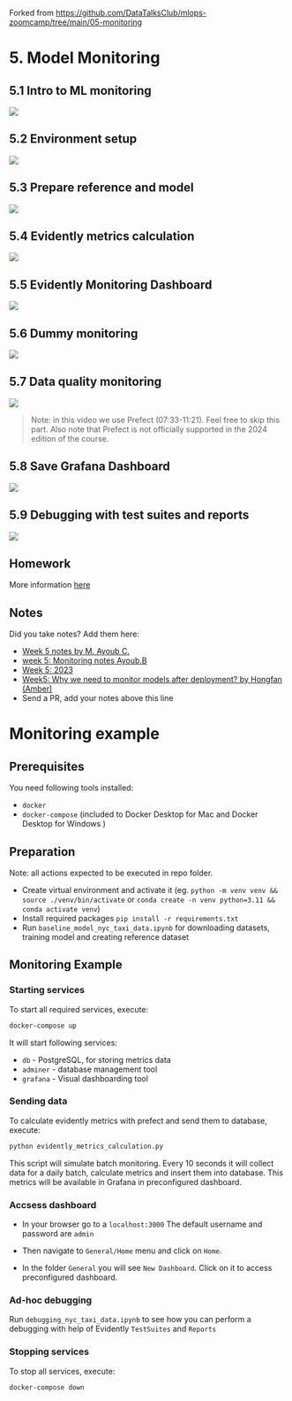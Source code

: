 Forked from https://github.com/DataTalksClub/mlops-zoomcamp/tree/main/05-monitoring

# 5. Model Monitoring

## 5.1 Intro to ML monitoring

<a href="https://www.youtube.com/watch?v=SQ0jBwd_3kk&list=PL3MmuxUbc_hIUISrluw_A7wDSmfOhErJK">
  <img src="https://markdown-videos-api.jorgenkh.no/youtube/SQ0jBwd_3kk">
</a>



## 5.2 Environment setup

<a href="https://www.youtube.com/watch?v=yixA3C1xSxc&list=PL3MmuxUbc_hIUISrluw_A7wDSmfOhErJK">
  <img src="https://markdown-videos-api.jorgenkh.no/youtube/yixA3C1xSxc">
</a>



## 5.3 Prepare reference and model

<a href="https://www.youtube.com/watch?v=IjNrkqMYQeQ&list=PL3MmuxUbc_hIUISrluw_A7wDSmfOhErJK">
  <img src="https://markdown-videos-api.jorgenkh.no/youtube/IjNrkqMYQeQ">
</a>



## 5.4 Evidently metrics calculation

<a href="https://www.youtube.com/watch?v=kP3lzh_HfWY&list=PL3MmuxUbc_hIUISrluw_A7wDSmfOhErJK">
  <img src="https://markdown-videos-api.jorgenkh.no/youtube/kP3lzh_HfWY">
</a>


## 5.5 Evidently Monitoring Dashboard

<a href="https://www.youtube.com/watch?v=zjvYhDPzFlY&list=PL3MmuxUbc_hIUISrluw_A7wDSmfOhErJK">
  <img src="https://markdown-videos-api.jorgenkh.no/youtube/zjvYhDPzFlY">
</a>


## 5.6 Dummy monitoring

<a href="https://www.youtube.com/watch?v=s3G4PMsOMOA&list=PL3MmuxUbc_hIUISrluw_A7wDSmfOhErJK">
  <img src="https://markdown-videos-api.jorgenkh.no/youtube/s3G4PMsOMOA">
</a>



## 5.7 Data quality monitoring

<a href="https://www.youtube.com/watch?v=fytrmPbcLhI&list=PL3MmuxUbc_hIUISrluw_A7wDSmfOhErJK">
  <img src="https://markdown-videos-api.jorgenkh.no/youtube/fytrmPbcLhI">
</a>

> Note: in this video we use Prefect (07:33-11:21). Feel free to skip this part. Also note that Prefect
is not officially supported in the 2024 edition of the course.


## 5.8 Save Grafana Dashboard

<a href="https://www.youtube.com/watch?v=-c4iumyZMyw&list=PL3MmuxUbc_hIUISrluw_A7wDSmfOhErJK">
  <img src="https://markdown-videos-api.jorgenkh.no/youtube/-c4iumyZMyw">
</a>



## 5.9 Debugging with test suites and reports

<a href="https://www.youtube.com/watch?v=sNSk3ojISh8&list=PL3MmuxUbc_hIUISrluw_A7wDSmfOhErJK">
  <img src="https://markdown-videos-api.jorgenkh.no/youtube/sNSk3ojISh8">
</a>


## Homework


More information [here](../cohorts/2024/05-monitoring/homework.md)


## Notes

Did you take notes? Add them here:

* [Week 5 notes by M. Ayoub C.](https://gist.github.com/Qfl3x/aa6b1bec35fb645ded0371c46e8aafd1)
* [week 5: Monitoring notes Ayoub.B](https://github.com/ayoub-berdeddouch/mlops-journey/blob/main/monitoring-05.md)
* [Week 5: 2023](https://github.com/dimzachar/mlops-zoomcamp/tree/master/notes/Week_5)
* [Week5: Why we need to monitor models after deployment? by Hongfan (Amber)](https://github.com/Muhongfan/MLops/blob/main/05-monitoring/README.md)
* Send a PR, add your notes above this line



# Monitoring example

## Prerequisites

You need following tools installed:
- `docker`
- `docker-compose` (included to Docker Desktop for Mac and Docker Desktop for Windows )

## Preparation

Note: all actions expected to be executed in repo folder.

- Create virtual environment and activate it (eg. `python -m venv venv && source ./venv/bin/activate` or `conda create -n venv python=3.11 && conda activate venv`)
- Install required packages `pip install -r requirements.txt`
- Run `baseline_model_nyc_taxi_data.ipynb` for downloading datasets, training model and creating reference dataset 

## Monitoring Example

### Starting services

To start all required services, execute:
```bash
docker-compose up
```

It will start following services:
- `db` - PostgreSQL, for storing metrics data
- `adminer` - database management tool
- `grafana` - Visual dashboarding tool 


### Sending data

To calculate evidently metrics with prefect and send them to database, execute:
```bash
python evidently_metrics_calculation.py
```

This script will simulate batch monitoring. Every 10 seconds it will collect data for a daily batch, calculate metrics and insert them into database. This metrics will be available in Grafana in preconfigured dashboard. 

### Accsess dashboard

- In your browser go to a `localhost:3000`
The default username and password are `admin`

- Then navigate to `General/Home` menu and click on `Home`.

- In the folder `General` you will see `New Dashboard`. Click on it to access preconfigured dashboard.

### Ad-hoc debugging

Run `debugging_nyc_taxi_data.ipynb` to see how you can perform a debugging with help of Evidently `TestSuites` and `Reports`

### Stopping services

To stop all services, execute:
```bash
docker-compose down
```

